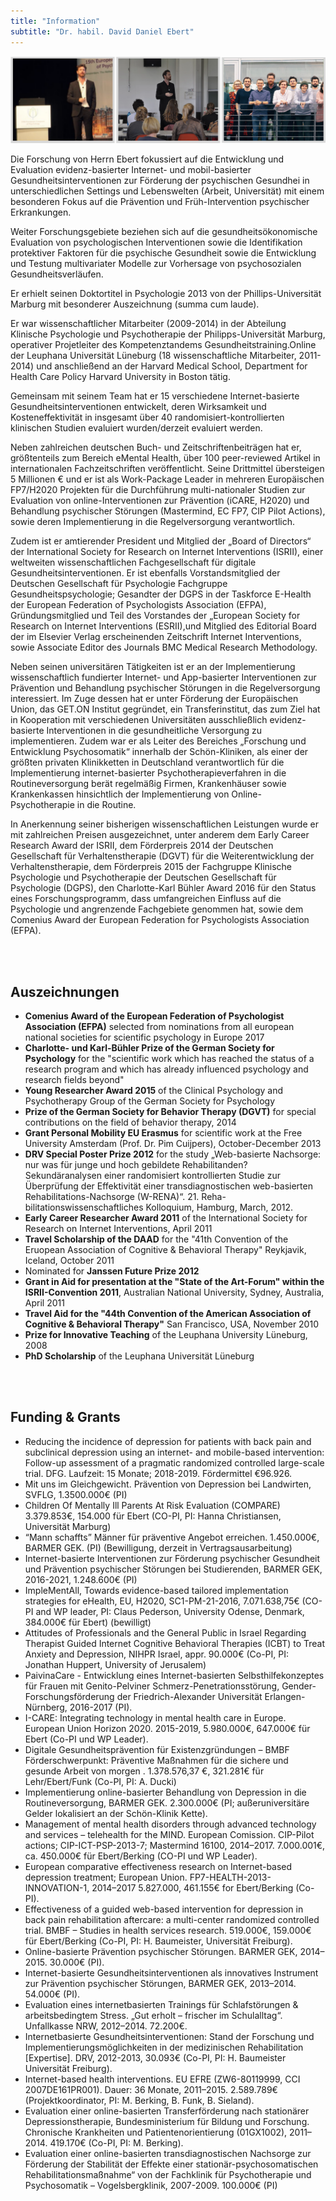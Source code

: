 ```yaml
---
title: "Information"
subtitle: "Dr. habil. David Daniel Ebert"
---
```



![](ebert_header.png)    

Die Forschung von Herrn Ebert fokussiert auf die Entwicklung und Evaluation evidenz-basierter Internet- und mobil-basierter Gesundheitsinterventionen zur Förderung der psychischen Gesundhei in unterschiedlichen Settings und Lebenswelten (Arbeit, Universität) mit einem besonderen Fokus auf die Prävention und Früh-Intervention psychischer Erkrankungen.

Weiter Forschungsgebiete beziehen sich auf die gesundheitsökonomische Evaluation von psychologischen Interventionen sowie die Identifikation protektiver Faktoren für die psychische Gesundheit sowie die Entwicklung und Testung multivariater Modelle zur Vorhersage von psychosozialen Gesundheitsverläufen.

Er erhielt seinen Doktortitel in Psychologie 2013 von der Phillips-Universität Marburg mit besonderer Auszeichnung (summa cum laude).

Er war wissenschaftlicher Mitarbeiter (2009-2014) in der Abteilung Klinische Psychologie und Psychotherapie der Philipps-Universität Marburg, operativer Projetleiter des Kompetenztandems Gesundheitstraining.Online der Leuphana Universität Lüneburg (18 wissenschaftliche Mitarbeiter, 2011-2014) und anschließend an der Harvard Medical School, Department for Health Care Policy Harvard University in Boston tätig.

Gemeinsam mit seinem Team hat er 15  verschiedene Internet-basierte Gesundheitsinterventionen entwickelt, deren Wirksamkeit und Kosteneffektivität in insgesamt über 40 randomisiert-kontrollierten klinischen Studien evaluiert wurden/derzeit evaluiert werden.   

Neben zahlreichen deutschen Buch- und Zeitschriftenbeiträgen hat er, größtenteils zum Bereich eMental Health,  über 100 peer-reviewed Artikel  in internationalen Fachzeitschriften veröffentlicht. Seine Drittmittel übersteigen 5 Millionen € und er ist als Work-Package Leader in mehreren Europäischen FP7/H2020 Projekten für die Durchführung multi-nationaler Studien zur Evaluation von online-Interventionen zur Prävention (iCARE, H2020) und Behandlung psychischer Störungen (Mastermind, EC FP7, CIP Pilot Actions), sowie deren Implementierung in die Regelversorgung verantwortlich.

Zudem ist er amtierender President und Mitglied der „Board of Directors“ der International Society for Research on Internet Interventions (ISRII), einer weltweiten wissenschaftlichen Fachgesellschaft für digitale Gesundheitsinterventionen. Er ist ebenfalls Vorstandsmitglied der Deutschen Gesellschaft für Psychologie Fachgruppe Gesundheitspsychologie; Gesandter der DGPS  in der Taskforce E-Health der European Federation of Psychologists Association (EFPA), Gründungsmitglied und Teil des Vorstandes der „European Society for Research on Internet Interventions (ESRII),und Mitglied des Editorial Board der im Elsevier Verlag erscheinenden Zeitschrift Internet Interventions, sowie Associate Editor des Journals BMC Medical Research Methodology.

Neben seinen universitären Tätigkeiten ist er an der Implementierung wissenschaftlich fundierter Internet- und App-basierter Interventionen zur Prävention und Behandlung psychischer Störungen in die Regelversorgung interessiert. Im Zuge dessen hat er unter Förderung der Europäischen Union, das GET.ON Institut gegründet, ein Transferinstitut, das zum Ziel hat in Kooperation mit verschiedenen Universitäten ausschließlich evidenz-basierte Interventionen in die gesundheitliche Versorgung zu implementieren. Zudem war er als Leiter des Bereiches „Forschung und Entwicklung Psychosomatik“ innerhalb der Schön-Kliniken, als einer der größten privaten Klinikketten in Deutschland verantwortlich für die Implementierung internet-basierter Psychotherapieverfahren in die Routineversorgung berät regelmäßig Firmen, Krankenhäuser sowie Krankenkassen hinsichtlich der Implementierung von Online-Psychotherapie in die Routine.

In Anerkennung seiner bisherigen wissenschaftlichen Leistungen wurde er mit zahlreichen Preisen ausgezeichnet, unter anderem dem Early Career Research Award der ISRII, dem  Förderpreis 2014 der Deutschen Gesellschaft für Verhaltenstherapie (DGVT) für die Weiterentwicklung der Verhaltenstherapie, dem Förderpreis 2015 der Fachgruppe Klinische Psychologie und Psychotherapie der Deutschen Gesellschaft für Psychologie (DGPS), den Charlotte-Karl Bühler Award 2016 für den Status eines Forschungsprogramm, dass umfangreichen Einfluss auf die Psychologie und angrenzende Fachgebiete genommen hat,  sowie dem Comenius Award der European Federation for Psychologists Association (EFPA).


<br></br>

## Auszeichnungen

* **Comenius Award of the European Federation of Psychologist Association (EFPA)** selected from nominations from all european national societies for scientific psychology in Europe 2017
* **Charlotte- und Karl-Bühler Prize of the German Society for Psychology** for the "scientific work which has reached the status of a research program and which has already influenced psychology and research fields beyond" 
* **Young Researcher Award 2015** of the Clinical Psychology and Psychotherapy Group of the German Society for Psychology
* **Prize of the German Society for Behavior Therapy  (DGVT)** for special contributions on the field of behavior therapy, 2014
* **Grant Personal Mobility EU Erasmus** for scientific work at the Free University Amsterdam  (Prof. Dr. Pim Cuijpers), October-December 2013
* **DRV Special Poster Prize 2012** for the study „Web-basierte Nachsorge: nur was für junge und hoch gebildete Rehabilitanden? Sekundäranalysen einer randomisiert kontrollierten Studie zur Überprüfung der Effektivität einer transdiagnostischen web-basierten Rehabilitations-Nachsorge (W-RENA)“. 21. Reha-bilitationswissenschaftliches Kolloquium, Hamburg, March, 2012.
* **Early Career Researcher Award 2011** of the International Society for Research on Internet Interventions, April 2011
* **Travel Scholarship of the DAAD** for the "41th Convention of the Eruopean Association of Cognitive & Behavioral Therapy" Reykjavik, Iceland, October 2011
* Nominated for **Janssen Future Prize 2012**
* **Grant in Aid for presentation at the "State of the Art-Forum" within the ISRII-Convention 2011**, Australian National University, Sydney, Australia, April 2011
* **Travel Aid for the "44th Convention of the American Association of Cognitive & Behavioral Therapy"** San Francisco, USA, November 2010
* **Prize for Innovative Teaching** of the Leuphana University Lüneburg, 2008
* **PhD Scholarship** of the Leuphana Universität Lüneburg

<br></br>

## Funding & Grants

* Reducing the incidence of depression for patients with back pain and subclinical depression using an internet- and mobile-based intervention: Follow-up assessment of a pragmatic randomized controlled large-scale trial. DFG. Laufzeit: 15 Monate; 2018-2019. Fördermittel €96.926.
* Mit uns im Gleichgewicht. Prävention von Depression bei  Landwirten, SVFLG, 1.3500.000€ (PI)
* Children Of Mentally Ill Parents At Risk Evaluation (COMPARE) 3.379.853€, 154.000 für Ebert (CO-PI, PI:  Hanna Christiansen, Universität Marburg)
* “Mann schaffts” Männer für präventive Angebot erreichen. 1.450.000€, BARMER GEK. (PI) (Bewilligung, derzeit in Vertragsausarbeitung)
* Internet-basierte Interventionen zur Förderung psychischer Gesundheit und Prävention psychischer Störungen bei Studierenden, BARMER GEK, 2016-2021, 1.248.600€ (PI)
* ImpleMentAll, Towards evidence-based tailored implementation strategies for eHealth, EU, H2020, SC1-PM-21-2016, 7.071.638,75€ (CO-PI and WP leader, PI: Claus Pederson, University Odense, Denmark, 384.000€ für Ebert) (bewilligt)
* Attitudes of Professionals and the General Public in Israel Regarding Therapist Guided Internet Cognitive Behavioral Therapies (ICBT) to Treat Anxiety and Depression, NIHPR Israel, appr. 90.000€ (Co-PI, PI: Jonathan Huppert, University of Jerusalem)
* PaivinaCare - Entwicklung eines Internet-basierten Selbsthilfekonzeptes für Frauen mit Genito-Pelviner Schmerz-Penetrationsstörung, Gender-Forschungsförderung der Friedrich-Alexander Universität Erlangen-Nürnberg, 2016-2017 (PI).
* I-CARE: Integrating technology in mental health care in Europe. European Union Horizon 2020. 2015-2019, 5.980.000€, 647.000€ für Ebert (Co-PI und WP Leader).
* Digitale Gesundheitsprävention für Existenzgründungen – BMBF Förderschwerpunkt: Präventive Maßnahmen für die sichere und gesunde Arbeit von morgen . 1.378.576,37 €,  321.281€ für Lehr/Ebert/Funk (Co-PI, PI: A. Ducki)
* Implementierung online-basierter Behandlung von Depression in die Routineversorgung, BARMER GEK. 2.300.000€  (PI; außeruniversitäre Gelder lokalisiert an der Schön-Klinik Kette).
* Management of mental health disorders through advanced technology and services – telehealth for the MIND. European Comission. CIP-Pilot actions; CIP-ICT-PSP-2013-7; Mastermind 16100, 2014–2017. 7.000.001€, ca. 450.000€ für Ebert/Berking (CO-PI und WP Leader).
* European comparative effectiveness research on Internet-based depression treatment; European Union. FP7-HEALTH-2013-INNOVATION-1, 2014–2017 5.827.000, 461.155€ for Ebert/Berking (Co-PI).
* Effectiveness of a guided web-based intervention for depression in back pain rehabilitation aftercare: a multi-center randomized controlled trial. BMBF – Studies in health services research. 519.000€, 159.000€ für Ebert/Berking  (Co-PI, PI: H. Baumeister, Universität Freiburg).
* Online-basierte Prävention psychischer Störungen. BARMER GEK, 2014–2015. 30.000€ (PI).
* Internet-basierte Gesundheitsinterventionen als innovatives Instrument zur Prävention psychischer Störungen, BARMER GEK, 2013–2014. 54.000€ (PI).
* Evaluation eines internetbasierten Trainings für Schlafstörungen & arbeitsbedingtem Stress. „Gut erholt – frischer im Schulalltag“. Unfallkasse NRW, 2012–2014. 72.200€.
* Internetbasierte Gesundheitsinterventionen: Stand der Forschung und Implementierungsmöglichkeiten in der medizinischen Rehabilitation [Expertise]. DRV, 2012-2013, 30.093€ (Co-PI, PI: H. Baumeister Universität Freiburg).
* Internet-based health interventions. EU EFRE (ZW6-80119999, CCI 2007DE161PR001). Dauer: 36 Monate, 2011–2015. 2.589.789€ (Projektkoordinator, PI: M. Berking, B. Funk, B. Sieland).
* Evaluation einer online-basierten Transferförderung nach stationärer Depressionstherapie, Bundesministerium für Bildung und Forschung. Chronische Krankheiten und Patientenorientierung (01GX1002), 2011–2014. 419.170€  (Co-PI, PI: M. Berking).
* Evaluation einer online-basierten transdiagnostischen Nachsorge zur Förderung der Stabilität der Effekte einer stationär-psychosomatischen Rehabilitationsmaßnahme“ von der Fachklinik für Psychotherapie und Psychosomatik – Vogelsbergklinik, 2007-2009. 100.000€ (PI)
